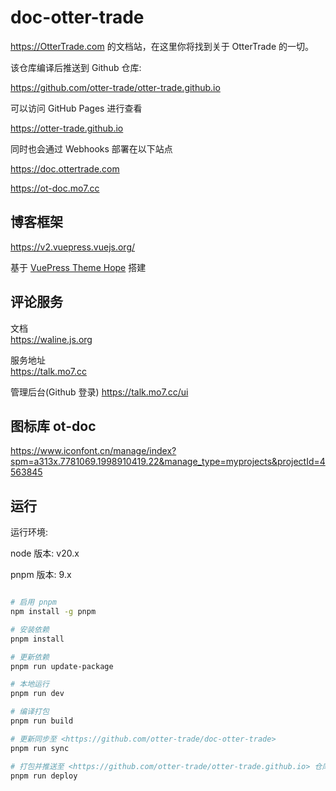 # doc-otter-trade

https://OtterTrade.com 的文档站，在这里你将找到关于 OtterTrade 的一切。

该仓库编译后推送到 Github 仓库:

https://github.com/otter-trade/otter-trade.github.io

可以访问 GitHub Pages 进行查看

https://otter-trade.github.io

同时也会通过 Webhooks 部署在以下站点

https://doc.ottertrade.com

https://ot-doc.mo7.cc

## 博客框架

https://v2.vuepress.vuejs.org/

基于 [VuePress Theme Hope](https://theme-hope.vuejs.press) 搭建

## 评论服务

文档\
https://waline.js.org

服务地址\
https://talk.mo7.cc

管理后台(Github 登录)
https://talk.mo7.cc/ui

## 图标库 ot-doc

https://www.iconfont.cn/manage/index?spm=a313x.7781069.1998910419.22&manage_type=myprojects&projectId=4563845

## 运行

运行环境:

node 版本: v20.x

pnpm 版本: 9.x

```bash

# 启用 pnpm
npm install -g pnpm

# 安装依赖
pnpm install

# 更新依赖
pnpm run update-package

# 本地运行
pnpm run dev

# 编译打包
pnpm run build

# 更新同步至 <https://github.com/otter-trade/doc-otter-trade>
pnpm run sync

# 打包并推送至 <https://github.com/otter-trade/otter-trade.github.io> 仓库
pnpm run deploy

```
